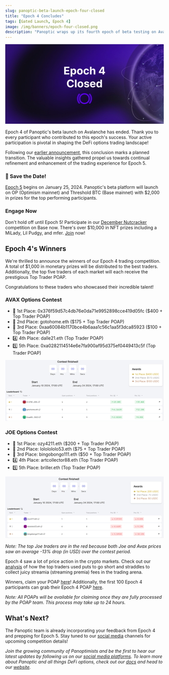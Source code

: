 ```yaml
---
slug: panoptic-beta-launch-epoch-four-closed
title: "Epoch 4 Concludes"
tags: [Gated Launch, Epoch 4]
image: /img/banners/epoch-four-closed.png
description: "Panoptic wraps up its fourth epoch of beta testing on Avalanche. Discover the winners and learn about upcoming trading contests."
---
```


![](./epoch-four-closed.png)

Epoch 4 of Panoptic's beta launch on Avalanche has ended. Thank you to every participant who contributed to this epoch's success. Your active participation is pivotal in shaping the DeFi options trading landscape!

Following our [earlier announcement](https://panoptic.xyz/blog/panoptic-beta-launch-epoch-four), this conclusion marks a planned transition. The valuable insights gathered propel us towards continual refinement and enhancement of the trading experience for Epoch 5.

### 📅 Save the Date!
[Epoch 5](https://panoptic.xyz/blog/panoptic-beta-launch-epoch-five) begins on January 25, 2024. Panoptic's beta platform will launch on OP (Optimism mainnet) and Threshold BTC (Base mainnet) with $2,000 in prizes for the top performing participants.

### Engage Now

Don't hold off until Epoch 5! Participate in our [December Nutcracker](https://panoptic.xyz/blog/panoptic-demo-launch) competition on Base now. There's over $10,000 in NFT prizes including a MiLady, Lil Pudgy, and mfer. [Join](https://beta.panoptic.xyz) now!

## Epoch 4's Winners

We're thrilled to announce the winners of our Epoch 4 trading competition. A total of $1,000 in monetary prizes will be distributed to the best traders. Additionally, the top five traders of each market will each receive the prestigious Top Trader POAP.

Congratulations to these traders who showcased their incredible talent!

### AVAX Options Contest
-   🥇 1st Place: 0x376f59d57c4db76e0da71e9952898cce419d05fc ($400 + Top Trader POAP)
-   🥈 2nd Place: gotohome.eth ($175 + Top Trader POAP)
-   🥉 3rd Place: 0xaa60084b1170bce4b6aaa1c56c1aa5f3dca85923 ($100 + Top Trader POAP)
-   4️⃣ 4th Place: dalle21.eth (Top Trader POAP)
-   5️⃣ 5th Place: 0xa0282114514e6e7fa900af95d375ef0449413c5f (Top Trader POAP)

![](./leaderboard-avax.png)

### JOE Options Contest
-   🥇 1st Place: ozy4211.eth ($200 + Top Trader POAP)
-   🥈 2nd Place: lololololo53.eth ($75 + Top Trader POAP)
-   🥉 3rd Place: bingobongo111.eth ($50 + Top Trader POAP)
-   4️⃣ 4th Place: artcollector88.eth (Top Trader POAP)
-   5️⃣ 5th Place: briller.eth (Top Trader POAP)

![](./leaderboard-joe.png)

*Note: The top Joe traders are in the red because both Joe and Avax prices saw an average -13% drop (in USD) over the contest period.*

Epoch 4 saw a lot of price action in the crypto markets. Check out our [analysis](https://x.com/Panoptic_xyz/status/1749946671646273650?s=20) of how the top traders used puts to go short and straddles to collect juicy streamia (streaming premia) fees in the trading arena.
    

Winners, claim your POAP [here](https://poap.delivery/panoptic-epoch-4-top-trader)! Additionally, the first 100 Epoch 4 participants can grab their Epoch 4 POAP [here](https://poap.delivery/panoptic-epoch-4). 

*Note: All POAPs will be available for claiming once they are fully processed by the POAP team. This process may take up to 24 hours.*

  

## What's Next?
The Panoptic team is already incorporating your feedback from Epoch 4 and prepping for Epoch 5. Stay tuned to our [social media](https://linktr.ee/panopticxyz) channels for upcoming competition details!

_Join the growing community of Panoptimists and be the first to hear our latest updates by following us on our [social media platforms](https://links.panoptic.xyz/all). To learn more about Panoptic and all things DeFi options, check out our [docs](https://panoptic.xyz/docs/intro) and head to our [website](https://panoptic.xyz/)._
